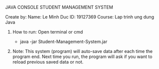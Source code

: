 JAVA CONSOLE STUDENT MANAGEMENT SYSTEM

Create by:
Name: Le Minh Duc
ID: 19127369
Course: Lap trinh ung dung Java

1. How to run: Open terminal or cmd
   - java -jar Student-Management-System.jar
  
2. Note: 
This system (program) will auto-save data after each time the program end. Next time you run, the program will ask if you want to reload previous saved data or not.